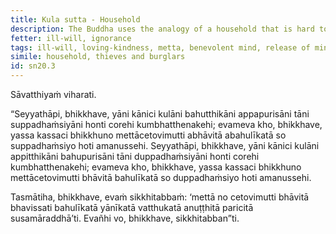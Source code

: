 ```yaml
---
title: Kula sutta - Household
description: The Buddha uses the analogy of a household that is hard to overpower by thieves and burglars to illustrate the importance of developing and cultivating loving-kindness.
fetter: ill-will, ignorance
tags: ill-will, loving-kindness, metta, benevolent mind, release of mind, thief, burglar, non-human beings, sn, sn12-21, sn20
simile: household, thieves and burglars
id: sn20.3
---
```


Sāvatthiyaṁ viharati.

“Seyyathāpi, bhikkhave, yāni kānici kulāni bahutthikāni appapurisāni tāni suppadhaṁsiyāni honti corehi kumbhatthenakehi; evameva kho, bhikkhave, yassa kassaci bhikkhuno mettācetovimutti abhāvitā abahulīkatā so suppadhaṁsiyo hoti amanussehi. Seyyathāpi, bhikkhave, yāni kānici kulāni appitthikāni bahupurisāni tāni duppadhaṁsiyāni honti corehi kumbhatthenakehi; evameva kho, bhikkhave, yassa kassaci bhikkhuno mettācetovimutti bhāvitā bahulīkatā so duppadhaṁsiyo hoti amanussehi.

Tasmātiha, bhikkhave, evaṁ sikkhitabbaṁ: ‘mettā no cetovimutti bhāvitā bhavissati bahulīkatā yānīkatā vatthukatā anuṭṭhitā paricitā susamāraddhā’ti. Evañhi vo, bhikkhave, sikkhitabban”ti.
